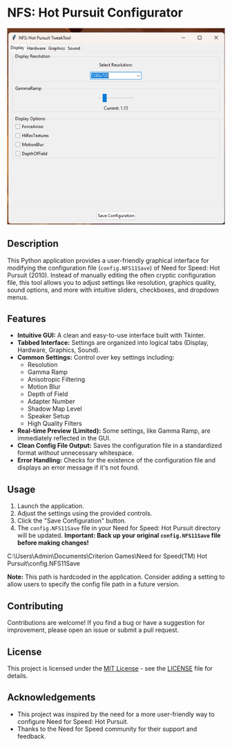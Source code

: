 # NFS: Hot Pursuit Configurator

[![Screenshot of the Configurator](https://github.com/Negal75/NFS-HP-TweakTool/blob/main/screenshot.jpg?raw=true)](https://github.com/YOUR_USERNAME/NFS-Hot-Pursuit-Configurator)

## Description

This Python application provides a user-friendly graphical interface for modifying the configuration file (`config.NFS11Save`) of Need for Speed: Hot Pursuit (2010). Instead of manually editing the often cryptic configuration file, this tool allows you to adjust settings like resolution, graphics quality, sound options, and more with intuitive sliders, checkboxes, and dropdown menus.

## Features

* **Intuitive GUI:** A clean and easy-to-use interface built with Tkinter.
* **Tabbed Interface:** Settings are organized into logical tabs (Display, Hardware, Graphics, Sound).
* **Common Settings:** Control over key settings including:
    * Resolution
    * Gamma Ramp
    * Anisotropic Filtering
    * Motion Blur
    * Depth of Field
    * Adapter Number
    * Shadow Map Level
    * Speaker Setup
    * High Quality Filters
* **Real-time Preview (Limited):** Some settings, like Gamma Ramp, are immediately reflected in the GUI.
* **Clean Config File Output:** Saves the configuration file in a standardized format *without* unnecessary whitespace.
* **Error Handling:** Checks for the existence of the configuration file and displays an error message if it's not found.

## Usage

1. Launch the application.
2. Adjust the settings using the provided controls.
3. Click the "Save Configuration" button.
4. The `config.NFS11Save` file in your Need for Speed: Hot Pursuit directory will be updated.  **Important: Back up your original `config.NFS11Save` file before making changes!**

C:\Users\Admin\Documents\Criterion Games\Need for Speed(TM) Hot Pursuit\config.NFS11Save

**Note:**  This path is hardcoded in the application.  Consider adding a setting to allow users to specify the config file path in a future version.

## Contributing

Contributions are welcome!  If you find a bug or have a suggestion for improvement, please open an issue or submit a pull request.

## License

This project is licensed under the [MIT License](LICENSE) - see the [LICENSE](LICENSE) file for details.

## Acknowledgements

*   This project was inspired by the need for a more user-friendly way to configure Need for Speed: Hot Pursuit.
*   Thanks to the Need for Speed community for their support and feedback.
